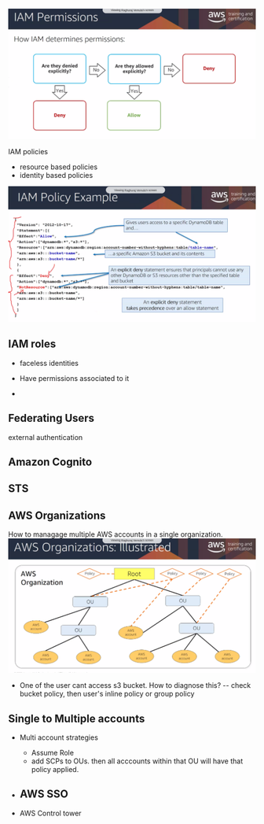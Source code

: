 ![](../assets/aws-training-29.png)

IAM policies

- resource based policies
- identity based policies

![](../assets/aws-training-30.png)

## IAM roles

- faceless identities
- Have permissions associated to it

-

## Federating Users

external authentication

## Amazon Cognito

## STS

## AWS Organizations

How to managage multiple AWS accounts in a single organization.
![](../assets/aws-training-31.png)

- One of the user cant access s3 bucket. How to diagnose this?
-- check bucket policy, then user's inline policy or group policy

## Single to Multiple accounts

- Multi account strategies  
  - Assume Role
  - add SCPs to OUs. then all acccounts within that OU will have that policy applied.

- AWS SSO
  -

- AWS Control tower
